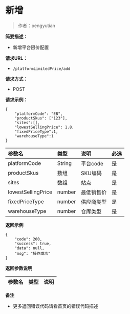 # 新增

> 作者：pengyutian

**简要描述：** 

- 新增平台限价配置

**请求URL：** 
- `/platformLimitedPrice/add`
  
**请求方式：**
- POST 

**请求示例：** 
```
{
    "platformCode": "EB",
    "productSkus": ["123"],
	"sites":[],
    "lowestSellingPrice": 1.8,
	"fixedPriceType":1,
	"warehouseType":1
}
```

|参数名|类型|说明|必选|
|:----    |:---|:----- |-----   |
|platformCode |String   |平台code|是|
|productSkus |数组   |SKU编码|是|
|sites |数组   |站点|是|
|lowestSellingPrice |number   |最低销售价|是|
|fixedPriceType |number   |供应商类型|是|
|warehouseType |number   |仓库类型|是|

 **返回示例**
``` 
{
    "code": 200,
    "success": true,
    "data": null,
    "msg": "操作成功"
}
```
 **返回参数说明** 

|参数名|类型|说明|
|:-----  |:-----|-----|

 **备注** 

- 更多返回错误代码请看首页的错误代码描述